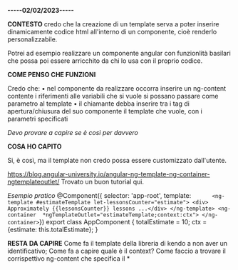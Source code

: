 **-----02/02/2023-----**


**CONTESTO**
credo che la creazione di un template serva a poter 
inserire dinamicamente codice html all'interno di un
componente, cioè renderlo personalizzabile. 

Potrei ad esempio realizzare un componente angular 
con funzionlità basilari che possa poi essere arricchito 
da chi lo usa con il proprio codice. 

**COME PENSO CHE FUNZIONI**

Credo che: 
  • nel componente da realizzare occorra inserire un ng-content
    contente i riferimenti alle variabili che si vuole si possano
    passare come parametro al template 
  • il chiamante debba inserire tra i tag di apertura/chiusura del 
    suo componente il template che vuole, con i parametri specificati

*Devo provare a capire se è così per davvero*

**COSA HO CAPITO**

Si, è così, ma il template non credo possa essere customizzato dall'utente. 

https://blog.angular-university.io/angular-ng-template-ng-container-ngtemplateoutlet/
Trovato un buon tutorial qui.

*Esempio pratico*
@Component({
  selector: 'app-root',
  template: `      
<ng-template #estimateTemplate let-lessonsCounter="estimate">
    <div> Approximately {{lessonsCounter}} lessons ...</div>
</ng-template>
<ng-container 
   *ngTemplateOutlet="estimateTemplate;context:ctx">
</ng-container>
`})
export class AppComponent {
    totalEstimate = 10;
    ctx = {estimate: this.totalEstimate};
}

**RESTA DA CAPIRE**
Come fa il template della libreria di kendo a non aver un identificativo; 
Come fa a capire quale è il context? Come faccio a trovare il corrispettivo ng-content che specifica il *